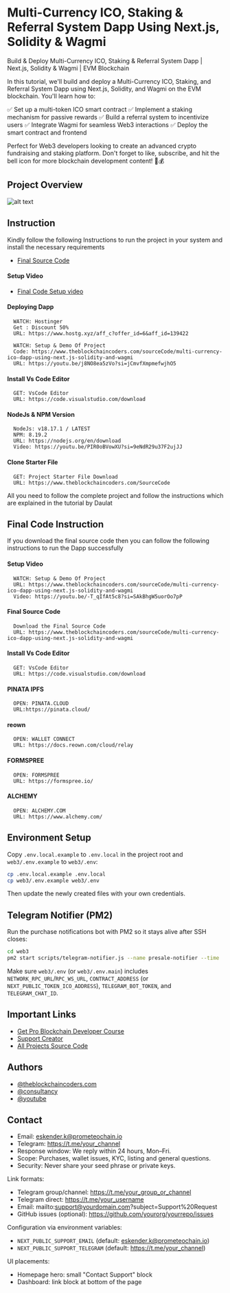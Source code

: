 # Multi-Currency ICO, Staking & Referral System Dapp Using Next.js, Solidity & Wagmi

Build & Deploy Multi-Currency ICO, Staking & Referral System Dapp | Next.js, Solidity & Wagmi | EVM Blockchain

In this tutorial, we'll build and deploy a Multi-Currency ICO, Staking, and Referral System Dapp using Next.js, Solidity, and Wagmi on the EVM blockchain. You'll learn how to:

✅ Set up a multi-token ICO smart contract
✅ Implement a staking mechanism for passive rewards
✅ Build a referral system to incentivize users
✅ Integrate Wagmi for seamless Web3 interactions
✅ Deploy the smart contract and frontend

Perfect for Web3 developers looking to create an advanced crypto fundraising and staking platform. Don't forget to like, subscribe, and hit the bell icon for more blockchain development content! 🚀💰

## Project Overview

![alt text](https://www.daulathussain.com/wp-content/uploads/2025/03/Build-Deploy-Multi-Currency-ICO-Staking-Referral-System-Dapp.jpg)

## Instruction

Kindly follow the following Instructions to run the project in your system and install the necessary requirements

- [Final Source Code](https://www.theblockchaincoders.com/sourceCode/multi-currency-ico-dapp-using-next.js-solidity-and-wagmi)

#### Setup Video

- [Final Code Setup video](https://youtu.be/-T_qIfAt5c8?si=SAkBhgW5uorOo7pP)

#### Deploying Dapp

```
  WATCH: Hostinger
  Get : Discount 50%
  URL: https://www.hostg.xyz/aff_c?offer_id=6&aff_id=139422
```

```
  WATCH: Setup & Demo Of Project
  Code: https://www.theblockchaincoders.com/sourceCode/multi-currency-ico-dapp-using-next.js-solidity-and-wagmi
  URL: https://youtu.be/j8NO8ea5zVo?si=jCmvfXmpmefwjhO5
```

#### Install Vs Code Editor

```
  GET: VsCode Editor
  URL: https://code.visualstudio.com/download
```

#### NodeJs & NPM Version

```
  NodeJs: v18.17.1 / LATEST
  NPM: 8.19.2
  URL: https://nodejs.org/en/download
  Video: https://youtu.be/PIR0oBVowXU?si=9eNdR29u37F2ujJJ
```

#### Clone Starter File

```
  GET: Project Starter File Download
  URL: https://www.theblockchaincoders.com/SourceCode
```

All you need to follow the complete project and follow the instructions which are explained in the tutorial by Daulat

## Final Code Instruction

If you download the final source code then you can follow the following instructions to run the Dapp successfully

#### Setup Video

```
  WATCH: Setup & Demo Of Project
  URL: https://www.theblockchaincoders.com/sourceCode/multi-currency-ico-dapp-using-next.js-solidity-and-wagmi
  Video: https://youtu.be/-T_qIfAt5c8?si=SAkBhgW5uorOo7pP
```

#### Final Source Code

```
  Download the Final Source Code
  URL: https://www.theblockchaincoders.com/sourceCode/multi-currency-ico-dapp-using-next.js-solidity-and-wagmi
```

#### Install Vs Code Editor

```
  GET: VsCode Editor
  URL: https://code.visualstudio.com/download
```

#### PINATA IPFS

```
  OPEN: PINATA.CLOUD
  URL:https://pinata.cloud/
```

#### reown

```
  OPEN: WALLET CONNECT
  URL: https://docs.reown.com/cloud/relay
```

#### FORMSPREE

```
  OPEN: FORMSPREE
  URL: https://formspree.io/
```

#### ALCHEMY

```
  OPEN: ALCHEMY.COM
  URL: https://www.alchemy.com/
```

## Environment Setup

Copy `.env.local.example` to `.env.local` in the project root and
`web3/.env.example` to `web3/.env`:

```bash
cp .env.local.example .env.local
cp web3/.env.example web3/.env
```

Then update the newly created files with your own credentials.

## Telegram Notifier (PM2)

Run the purchase notifications bot with PM2 so it stays alive after SSH closes:

```bash
cd web3
pm2 start scripts/telegram-notifier.js --name presale-notifier --time
```

Make sure `web3/.env` (or `web3/.env.main`) includes `NETWORK_RPC_URL`/`RPC_WS_URL`, `CONTRACT_ADDRESS` (or `NEXT_PUBLIC_TOKEN_ICO_ADDRESS`), `TELEGRAM_BOT_TOKEN`, and `TELEGRAM_CHAT_ID`.

## Important Links

- [Get Pro Blockchain Developer Course](https://www.theblockchaincoders.com/pro-nft-marketplace)
- [Support Creator](https://bit.ly/Support-Creator)
- [All Projects Source Code](https://www.theblockchaincoders.com/SourceCode)

## Authors

- [@theblockchaincoders.com](https://www.theblockchaincoders.com/)
- [@consultancy](https://www.theblockchaincoders.com/consultancy)
- [@youtube](https://www.youtube.com/@daulathussain)
## Contact

- Email: eskender.k@prometeochain.io
- Telegram: https://t.me/your_channel
- Response window: We reply within 24 hours, Mon–Fri.
- Scope: Purchases, wallet issues, KYC, listing and general questions.
- Security: Never share your seed phrase or private keys.

Link formats:

- Telegram group/channel: https://t.me/your_group_or_channel
- Telegram direct: https://t.me/your_username
- Email: mailto:support@yourdomain.com?subject=Support%20Request
- GitHub issues (optional): https://github.com/yourorg/yourrepo/issues

Configuration via environment variables:

- `NEXT_PUBLIC_SUPPORT_EMAIL` (default: eskender.k@prometeochain.io)
- `NEXT_PUBLIC_SUPPORT_TELEGRAM` (default: https://t.me/your_channel)

UI placements:

- Homepage hero: small "Contact Support" block
- Dashboard: link block at bottom of the page

